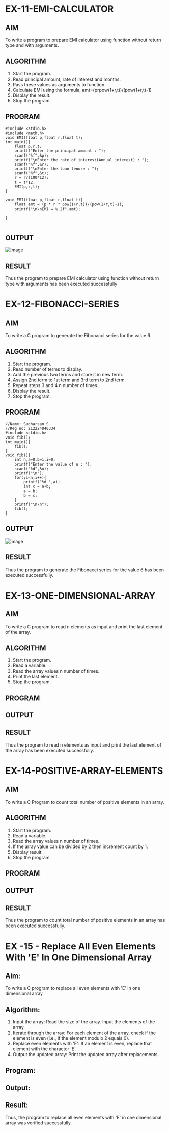 # EX-11-EMI-CALCULATOR

## AIM

To write a program to prepare EMI calculator using function without return type and with arguments.

## ALGORITHM

1.	Start the program.
2.	Read principal amount, rate of interest and months.
3.	Pass these values as arguments to function.
4.	Calculate EMI using the formula, amt=(prpow(1+r,t))/(pow(1+r,t)-1)
5.	Display the result.
6.	Stop the program.

## PROGRAM
```
#include <stdio.h>
#include <math.h>
void EMI(float p,float r,float t);
int main(){
    float p,r,t;
    printf("Enter the principal amount : ");
    scanf("%f",&p);
    printf("\nEnter the rate of interest(Annual interest) : ");
    scanf("%f",&r);
    printf("\nEnter the loan tenure : ");
    scanf("%f",&t);
    r = r/(100*12);
    t = t*12;
    EMI(p,r,t);
}

void EMI(float p,float r,float t){
    float amt = (p * r * pow(1+r,t))/(pow(1+r,t)-1);
    printf("\n\nEMI = %.2f",amt);
    
}


```

## OUTPUT

![image](https://github.com/user-attachments/assets/19ca4373-7ac4-4e67-89cd-76e589e0a530)





## RESULT

Thus the program to prepare EMI calculator using function without return type with arguments has been executed successfully
 
 


# EX-12-FIBONACCI-SERIES
## AIM
To write a C program to generate the Fibonacci series for the value 6.

## ALGORITHM
1.	Start the program.
2.	Read number of terms to display.
3.	Add the previous two terms and store it in new term.
4.	Assign 2nd term to 1st term and 3rd term to 2nd term.
5.	Repeat steps 3 and 4 n number of times.
6.	Display the result.
7.	Stop the program.

## PROGRAM
```
//Name: Sudharsan S 
//Reg no: 212224040334
#include <stdio.h>
void fib();
int main(){
    fib();
}
void fib(){
    int n,a=0,b=1,i=0;
    printf("Enter the value of n : ");
    scanf("%d",&n);
    printf("\n");
    for(;i<n;i++){
        printf("%d ",a);
        int c = a+b;
        a = b;
        b = c;
    }
    printf("\n\n");
    fib();
}

```
## OUTPUT

![image](https://github.com/user-attachments/assets/d08d43ce-bbc0-4eba-a915-d8f23d7264d5)

## RESULT
Thus the program to generate the Fibonacci series for the value 6 has been executed successfully.
 
 


# EX-13-ONE-DIMENSIONAL-ARRAY
## AIM
To write a C program to read n elements as input and print the last element of the array.

## ALGORITHM
1.	Start the program.
2.	Read a variable.
3.	Read the array values n number of times.
4.	Print the last element.
5.	Stop the program.

## PROGRAM

## OUTPUT









## RESULT
Thus the program to read n elements as input and print the last element of the array has been executed successfully.
 
 


# EX-14-POSITIVE-ARRAY-ELEMENTS
## AIM
To write a C Program to count total number of positive elements in an array.

## ALGORITHM
1.	Start the program.
2.	Read a variable.
3.	Read the array values n number of times.
4.	If the array value can be divided by 2 then increment count by 1.
5.	Display result.
6.	Stop the program.

## PROGRAM


## OUTPUT





## RESULT
Thus the program to count total number of positive elements in an array has been executed successfully.





 
 


# EX -15 - Replace All Even Elements With 'E' In One Dimensional Array

## Aim:
To write a C program to replace all even elements with 'E' in one dimensional array

## Algorithm:
1.	Input the array:
  Read the size of the array.
  Input the elements of the array.
2.	Iterate through the array:
 	For each element of the array, check if the element is even (i.e., if the element modulo 2 equals 0).
3.	Replace even elements with 'E':
     If an element is even, replace that element with the character 'E'.
4.	Output the updated array:
 Print the updated array after replacements.

## Program:

## Output:
 


## Result:

Thus, the program to replace all even elements with 'E' in one dimensional array was verified successfully.



